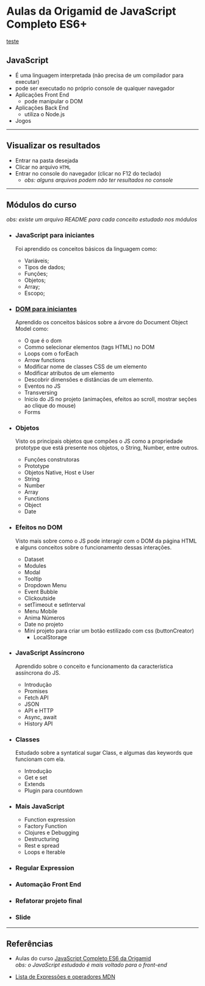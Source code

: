 [repo]:https://github.com/brian-izaki/estudos-JavaScript/tree/main
[dominiciante]:https://github.com/brian-izaki/estudos-JavaScript/tree/main/DOM_iniciantes


# Aulas da Origamid de JavaScript Completo ES6+
[teste](repo/Objetos)

## JavaScript
- É uma linguagem interpretada (não precisa de um compilador para executar)
- pode ser executado no próprio console de qualquer navegador
- Aplicações Front End 
  - pode manipular o DOM
- Aplicações Back End
  - utiliza o Node.js
- Jogos

---

## Visualizar os resultados
- Entrar na pasta desejada 
- Clicar no arquivo `HTML`
- Entrar no console do navegador (clicar no F12 do teclado) 
  - *obs: alguns arquivos podem não ter resultados no console*

---

## Módulos do curso

*obs: existe um arquivo README para cada conceito estudado nos módulos* <br />

- ### JavaScript para iniciantes
  Foi aprendido os conceitos básicos da linguagem como: 
  - Variáveis;
  - Tipos de dados;
  - Funções;
  - Objetos;
  - Array;
  - Escopo;

- ### [DOM para iniciantes](dominiciante)
  Aprendido os conceitos básicos sobre a árvore do Document Object Model como:
  - O que é o dom
  - Commo selecionar elementos (tags HTML) no DOM
  - Loops com o forEach
  - Arrow functions
  - Modificar nome de classes CSS de um elemento
  - Modificar atributos de um elemento
  - Descobrir dimensões e distâncias de um elemento.
  - Eventos no JS
  - Transversing
  - Inicio do JS no projeto (animações, efeitos ao scroll, mostrar seções ao clique do mouse)
  - Forms

- ### Objetos
  Visto os principais objetos que compões o JS como a propriedade prototype que está presente nos objetos, o String, Number, entre outros.
  - Funções construtoras
  - Prototype
  - Objetos Native, Host e User
  - String
  - Number
  - Array
  - Functions
  - Object
  - Date

- ### Efeitos no DOM
  Visto mais sobre como o JS pode interagir com o DOM da página HTML e alguns conceitos sobre o funcionamento dessas interações.
  - Dataset
  - Modules
  - Modal
  - Tooltip
  - Dropdown Menu
  - Event Bubble
  - Clickoutside
  - setTimeout e setInterval
  - Menu Mobile
  - Anima Números
  - Date no projeto
  - Mini projeto para criar um botão estilizado com css (buttonCreator)
    - LocalStorage

- ### JavaScript Assíncrono
  Aprendido sobre o conceito e funcionamento da característica assíncrona do JS.
  - Introdução
  - Promises
  - Fetch API
  - JSON
  - API e HTTP
  - Async, await
  - History API

- ### Classes
  Estudado sobre a syntatical sugar Class, e algumas das keywords que funcionam com ela.
  - Introdução
  - Get e set
  - Extends
  - Plugin para countdown

- ### Mais JavaScript
  - Function expression
  - Factory Function
  - Clojures e Debugging
  - Destructuring
  - Rest e spread
  - Loops e Iterable

- ### Regular Expression

- ### Automação Front End

- ### Refatorar projeto final

- ### Slide

---

## Referências 

- Aulas do curso [JavaScript Completo ES6 da Origamid](https://www.origamid.com/curso/javascript-completo-es6/) <br />
_obs: o JavaScript estudado é mais voltado para o front-end_ 

- [Lista de Expressões e operadores MDN](https://developer.mozilla.org/en-US/docs/Web/JavaScript/Reference/Operators)